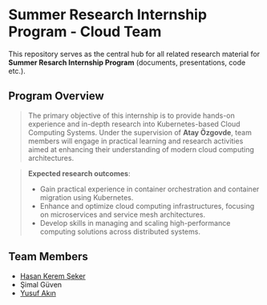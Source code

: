 # Summer Research Internship Program - Cloud Team
This repository serves as the central hub for all related research material for **Summer Resarch Internship Program** (documents, presentations, code etc.).

## Program Overview
> The primary objective of this internship is to provide hands-on experience and in-depth research into Kubernetes-based Cloud Computing Systems. 
Under the supervision of **Atay Özgovde**, team members will engage in practical learning and research activities aimed at enhancing their understanding of modern cloud computing architectures.

> **Expected research outcomes**:
> - Gain practical experience in container orchestration and container migration using Kubernetes.
> - Enhance and optimize cloud computing infrastructures, focusing on microservices and service mesh architectures.
> - Develop skills in managing and scaling high-performance computing solutions across distributed systems.

## Team Members
- [Hasan Kerem Şeker](https://github.com/orbitstabilize)
- Şimal Güven
- [Yusuf Akın](https://github.com/orbitstabilizer)
